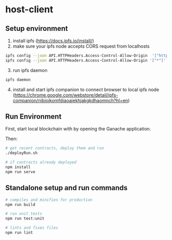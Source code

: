 # host-client

## Setup environment
1) install ipfs (https://docs.ipfs.io/install/)
2) make sure your ipfs node accepts CORS request from localhosts
```bash
ipfs config --json API.HTTPHeaders.Access-Control-Allow-Origin  '["http://localhost"]'
ipfs config --json API.HTTPHeaders.Access-Control-Allow-Origin '["*"]' 
```
3) run ipfs daemon
```bash
ipfs daemon
```
4) install and start ipfs companion to connect browser to local ipfs node (https://chrome.google.com/webstore/detail/ipfs-companion/nibjojkomfdiaoajekhjakgkdhaomnch?hl=en)

## Run Environment

First, start local blockchain with by opening the Ganache application.

Then:

```bash
# get recent contracts, deploy them and run
./deployRun.sh
```

```bash
# if contracts already deployed
npm install
npm run serve
```

## Standalone setup and run commands

```bash
# compiles and minifies for production
npm run build
```

```bash
# run unit tests
npm run test:unit
```

```bash
# lints and fixes files
npm run lint
```


